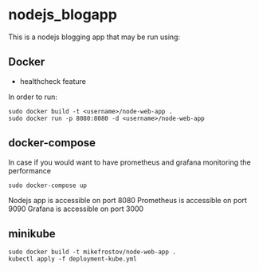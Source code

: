 # nodejs_blogapp
This is a nodejs blogging app that may be run using: 

## Docker 
- healthcheck feature

In order to run:

```
sudo docker build -t <username>/node-web-app .
sudo docker run -p 8080:8080 -d <username>/node-web-app
```

## docker-compose 
In case if you would want to have prometheus and grafana monitoring the performance 

```
sudo docker-compose up
```
Nodejs app is accessible on port 8080
Prometheus is accessible on port 9090
Grafana is accessible on port 3000

## minikube 

```
sudo docker build -t mikefrostov/node-web-app .
kubectl apply -f deployment-kube.yml
```
